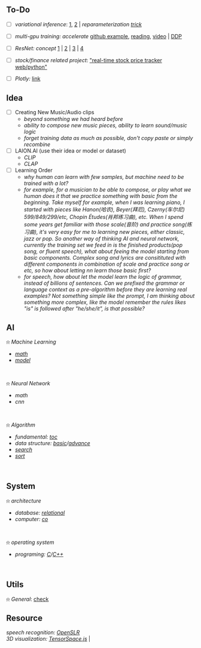 

## To-Do 
- [ ] *variational inference*: [1](https://www.youtube.com/watch?v=HxQ94L8n0vU), [2](https://www.youtube.com/watch?v=UTMpM4orS30) | *reparameterization [trick]()*
- [ ] *multi-gpu training: accelerate* [github example](https://github.com/huggingface/accelerate), [reading](https://wandb.ai/wandb_fc/pytorch-image-models/reports/An-Introduction-to-HuggingFace-s-Accelerate-Library--Vmlldzo2MzgzNzA), [video](https://www.youtube.com/watch?v=A7lnu-ZsFZs) | [DDP](https://www.youtube.com/watch?v=Cvdhwx-OBBo&list=PL_lsbAsL_o2CSuhUhJIiW0IkdT5C2wGWj&index=2)
- [ ] *ResNet: concept* [1](https://www.youtube.com/watch?v=ZILIbUvp5lk) | [2](https://www.youtube.com/watch?v=RYth6EbBUqM) | [3](https://www.youtube.com/watch?v=GWt6Fu05voI) | [4](https://www.youtube.com/watch?v=o_3mboe1jYI) <br>
- [ ] *stock/finance related project*: ["real-time stock price tracker web/python"](https://www.youtube.com/watch?v=GSHFzqqPq5U) <br>
- [ ] *Plotly:* [link](https://www.youtube.com/watch?v=2P1e5wtOhCA) <br>


## Idea
- [ ] Creating New Music/Audio clips
    - *beyond something we had heard before*
    - *ability to compose new music pieces, ability to learn sound/music logic*
    - *forget training data as much as possible, don't copy paste or simply recombine*
- [ ] LAION.AI (use their idea or model or dataset)
    - *CLIP*
    - *CLAP*
- [ ] Learning Order 
    - *why human can learn with few samples, but machine need to be trained with a lot?*
    - *for example, for a musician to be able to compose, or play what we human does it that we practice something with basic from the beginning. Take myself for example, when I was learning piano, I started with pieces like Hanon(哈农), Beyer(拜厄), Czerny(车尔尼) 599/849/299/etc, Chopin Études(肖邦练习曲), etc. When I spend some years get familiar with those scale(音阶) and practice song(练习曲), it's very easy for me to learning new pieces, either classic, jazz or pop. So another way of thinking AI and neural network, currently the training set we feed in is the finished products(pop song, or fluent speech), what about feeing the model starting from basic components. Complex song and lyrics are consitituted with different components in combination of scale and practice song or etc, so how about letting nn learn those basic first?*
    - *for speech, how about let the model learn the logic of grammar, instead of billions of sentences. Can we prefixed the grammar or language context as a pre-algorithm before they are learning real examples? Not something simple like the prompt, I am thinking about something more complex, like the model remember the rules likes "is" is followed after "he/she/it", is that possible?*


## AI 
&#x237e; *Machine Learning*
- *[math](./AI/Machine_Learning/math/)*
- *[model](./AI/Machine_Learning/model/)*
<br>


&#x237e; *Neural Network*
- *math*
- *cnn*
<br>


&#x237e; *Algorithm*
- *fundamental: [toc](./AI/Algorithm/fundamental/theory-of-computation.md)*
- *data structure: [basic](./AI/Algorithm/data_structure/dataStructureBasic.md)/[advance](./AI/Algorithm/data_structure/dataStructureAdvanced.md)*
- *[search](./AI/Algorithm/search/)*
- *[sort](./AI/Algorithm/sort/)*
<br>


## System
&#x237e; *architecture* 
- *database: [relational](./System/architecture/database/Rdesign.md)*
- *computer: [co](./System/architecture/co/computer-organization.md)*
<br>


&#x237e; *operating system*
- *programing: [C]()/[C++](./System/OS/C++/conceptC++.md)*
<br>


## Utils 
&#x237e; *General*: [check]()


## Resource 
*speech recognition: [OpenSLR](https://www.openslr.org/index.html)* <br>
*3D visualization: [TensorSpace.js](https://tensorspace.org/index.html)* | 


